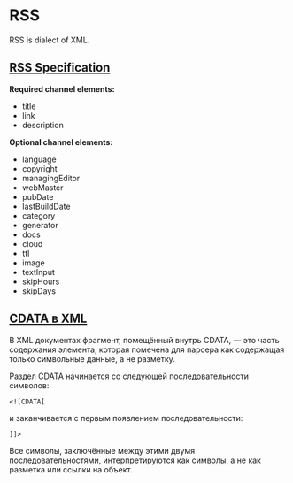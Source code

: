 # RSS
RSS is dialect of XML.

## [RSS Specification](https://validator.w3.org/feed/docs/rss2.html)
**Required channel elements:**
* title
* link
* description


**Optional channel elements:**
* language
* copyright
* managingEditor
* webMaster
* pubDate
* lastBuildDate
* category
* generator
* docs
* cloud
* ttl
* image
* textInput
* skipHours
* skipDays

## [CDATA в XML](https://ru.wikipedia.org/wiki/CDATA)
В XML документах фрагмент, помещённый внутрь CDATA, — это часть содержания элемента, которая помечена для парсера как содержащая только символьные данные, а не разметку.

Раздел CDATA начинается со следующей последовательности символов:

`<![CDATA[`

и заканчивается с первым появлением последовательности:

`]]>`

Все символы, заключённые между этими двумя последовательностями, интерпретируются как символы, а не как разметка или ссылки на объект.


